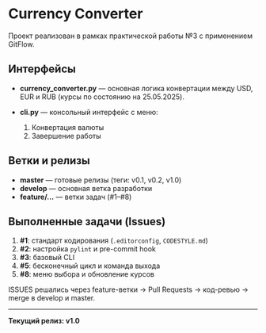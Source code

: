 # Currency Converter

Проект реализован в рамках практической работы №3 с применением GitFlow.

## Интерфейсы

* **currency\_converter.py** — основная логика конвертации между USD, EUR и RUB (курсы по состоянию на 25.05.2025).
* **cli.py** — консольный интерфейс с меню:

  1. Конвертация валюты
  2. Завершение работы

## Ветки и релизы

* **master** — готовые релизы (теги: v0.1, v0.2, v1.0)
* **develop** — основная ветка разработки
* **feature/…** — ветки задач (#1–#8)

## Выполненные задачи (Issues)

1. **#1**: стандарт кодирования (`.editorconfig`, `CODESTYLE.md`)
2. **#2**: настройка `pylint` и pre-commit hook
3. **#3**: базовый CLI
4. **#5**: бесконечный цикл и команда выхода
5. **#8**: меню выбора и обновление курсов

ISSUES решались через feature-ветки → Pull Requests → код-ревью → merge в develop и master.

---

**Текущий релиз: v1.0**
